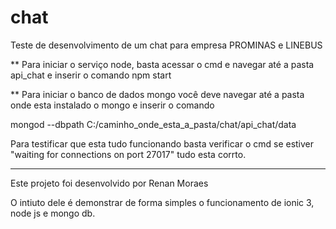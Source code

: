 # chat
Teste de desenvolvimento de um chat para empresa PROMINAS e LINEBUS

** Para iniciar o serviço node, basta acessar o cmd e navegar até a pasta api_chat e inserir o comando
npm start


** Para iniciar o banco de dados mongo você deve navegar até a pasta onde esta instalado o mongo e inserir
o comando 

mongod --dbpath C:/caminho_onde_esta_a_pasta/chat/api_chat/data

Para testificar que esta tudo funcionando basta verificar o cmd se estiver "waiting for connections on port 27017" tudo esta corrto.

---------------------------------

Este projeto foi desenvolvido por Renan Moraes

O intiuto dele é demonstrar de forma simples o funcionamento de ionic 3, node js e mongo db.

